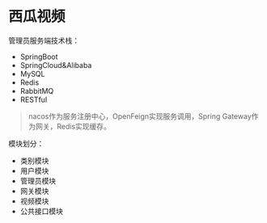 # 西瓜视频

管理员服务端技术栈：

- SpringBoot
- SpringCloud&Alibaba
- MySQL
- Redis
- RabbitMQ
- RESTful

> nacos作为服务注册中心，OpenFeign实现服务调用，Spring Gateway作为网关，Redis实现缓存。

模块划分：

- 类别模块
- 用户模块
- 管理员模块
- 网关模块
- 视频模块
- 公共接口模块
